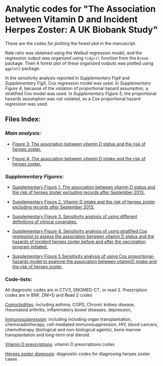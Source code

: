# Analytic codes for "The Association between Vitamin D and Incident Herpes Zoster: A UK Biobank Study"

These are the codes for plotting the forest plot in the manuscript.

Rate ratio was obtained using the Weibull regression model, and the regression output was organized using `tidyr()` function from the `Broom` package. Then A forest plot of these organized outputs was plotted using `ggplot2` package.

In the sensitivity analysis reported in *Supplementary Fig4* and *Supplementary Fig5*, Cox regression model was used. In *Supplementary Figure 4*, because of the violation of proportional hazard assumption, a stratified Cox model was used. In *Supplementary Figure 5*, the proportional hazards assumption was not violated, so a Cox proportional hazard regression was used.

## Files Index:

### *Main analysis:*

-   [Figure 3: The association between vitamin D status and the risk of herpes zoster.](https://github.com/liang-yu12/ukb_vd_hz_publish/blob/aca35f24a6c6b4015d3e69929bf3f79ffe4a48bb/figure_2_vd_hz.R)

-   [Figure 4: The association between vitamin D intake and the risk of herpes zoster.](https://github.com/liang-yu12/ukb_vd_hz_publish/blob/aca35f24a6c6b4015d3e69929bf3f79ffe4a48bb/figure_3_vdsupdrug_hz.R)

### *Supplementary Figures:*

-   [Supplementary Figure 1. The association between vitamin D status and the risk of herpes zoster excluding records after September 2013.](https://github.com/liang-yu12/ukb_vd_hz_publish/blob/aca35f24a6c6b4015d3e69929bf3f79ffe4a48bb/supp_fig1_se_novaccine.R)

-   [Supplementary Figure 2. Vitamin D intake and the risk of herpes zoster excluding records after September 2013.](https://github.com/liang-yu12/ukb_vd_hz_publish/blob/aca35f24a6c6b4015d3e69929bf3f79ffe4a48bb/supp_fig2_se_novaccine.R)

-   [Supplementary Figure 3. Sensitivity analysis of using different definitions of clinical covariates.](https://github.com/liang-yu12/ukb_vd_hz_publish/blob/aca35f24a6c6b4015d3e69929bf3f79ffe4a48bb/supp_fig3_se_differentcovariates.R)

-   [Supplementary Figure 4. Sensitivity analysis of using stratified Cox regression to assess the association between vitamin D status and the hazards of incident herpes zoster before and after the vaccination program initiated.](https://github.com/liang-yu12/ukb_vd_hz_publish/blob/aca35f24a6c6b4015d3e69929bf3f79ffe4a48bb/supp_fig4_primary_surv.R)

-   [Supplementary Figure 5 Sensitivity analysis of using Cox proportional-hazards model to examine the association between vitaminD intake and the risk of herpes zoster.](https://github.com/liang-yu12/ukb_vd_hz_publish/blob/aca35f24a6c6b4015d3e69929bf3f79ffe4a48bb/supp_fig5_2ndexp_surv.R)

### Code-lists:
All diagnostic codes are in CTV3, SNOMED-CT, or read 2. Prescription codes are in BNF, DM+D and Read 2 codes

[Comorbidities](https://github.com/liang-yu12/ukb_vd_hz_publish/tree/main/code_lists/covariates_comorbidities): including asthma, COPD, Chronic kidney disease, rheumatoid arthritis, inflammatory bowel diseases, depression, 

[Immunosuppression](https://github.com/liang-yu12/ukb_vd_hz_publish/tree/main/code_lists/covariates_immunosuppression): including including organ transplantation, chemoradiotherapy, cell-mediated immunosuppression, HIV, blood cancers, chemotherapy (biological and non-biological agents), bone marrow transplantation and long-term oral steroid. 

[Vitamin D prescriptions](https://github.com/liang-yu12/ukb_vd_hz_publish/tree/main/code_lists/exposure_vitd_drug): vitamin D prescriptions codes

[Herpes zoster diagnosis](https://github.com/liang-yu12/ukb_vd_hz_publish/tree/main/code_lists/outcome_hz): diagnostic codes for diagnosing herpes zoster cases
